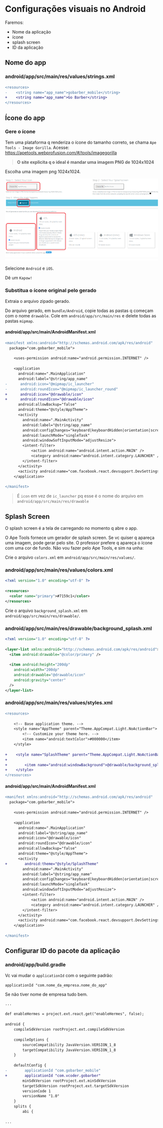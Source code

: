 # Configurações visuais no Android

Faremos:

- Nome da aplicação
- ícone
- splash screen
- ID da aplicação

## Nome do app

### android/app/src/main/res/values/strings.xml

```diff
<resources>
-    <string name="app_name">gobarber_mobile</string>
+    <string name="app_name">Go Barber</string>
</resources>
```

## Ícone do app

### Gere o ícone

Tem uma plataforma q renderiza o ícone do tamanho correto, se chama
`Ape Tools - Image Gorilla`.
Acesse: <https://apetools.webprofusion.com/#/tools/imagegorilla>

> **O site explicita q o ideal é mandar uma imagem PNG de 1024x1024**

Escolha uma imagem png 1024x1024.

![fig4](imgs/fig4.png)

Selecione `Android` e `iOS`.

Dê um `Kapow!`

### Substitua o ícone original pelo gerado

Extraia o arquivo zipado gerado.

Do arquivo gerado, em `bundle/Android`, copie todas as pastas q começam com o
nome `drawable`. Cole em `android/app/src/main/res` e delete todas as pastas
`mipmap`.

#### android/app/src/main/AndroidManifest.xml

```diff
<manifest xmlns:android="http://schemas.android.com/apk/res/android"
  package="com.gobarber_mobile">

    <uses-permission android:name="android.permission.INTERNET" />

    <application
      android:name=".MainApplication"
      android:label="@string/app_name"
-      android:icon="@mipmap/ic_launcher"
-      android:roundIcon="@mipmap/ic_launcher_round"
+      android:icon="@drawable/icon"
+      android:roundIcon="@drawable/icon"
      android:allowBackup="false"
      android:theme="@style/AppTheme">
      <activity
        android:name=".MainActivity"
        android:label="@string/app_name"
        android:configChanges="keyboard|keyboardHidden|orientation|screenSize|uiMode"
        android:launchMode="singleTask"
        android:windowSoftInputMode="adjustResize">
        <intent-filter>
            <action android:name="android.intent.action.MAIN" />
            <category android:name="android.intent.category.LAUNCHER" />
        </intent-filter>
      </activity>
      <activity android:name="com.facebook.react.devsupport.DevSettingsActivity" />
    </application>

</manifest>
```

> É `icon` em vez de `ic_launcher` pq esse é o nome do arquivo em
> `android/app/src/main/res/drawable`

## Splash Screen

O splash screen é a tela de carregando no momento q abre o app.

O Ape Tools fornece um gerador de splash screen. Se vc quiser q apareça uma
imagem, pode gerar pelo site. O professor prefere q apareça o ícone com uma cor
de fundo. Não vou fazer pelo Ape Tools, e sim na unha:

Crie o arquivo `colors.xml` em `android/app/src/main/res/values/`.

### android/app/src/main/res/values/colors.xml

```xml
<?xml version="1.0" encoding="utf-8" ?>

<resources>
  <color name="primary">#7159c1</color>
</resources>
```

Crie o arquivo `background_splash.xml` em `android/app/src/main/res/drawable/`.

### android/app/src/main/res/drawable/background_splash.xml

```xml
<?xml version="1.0" encoding="utf-8" ?>

<layer-list xmlns:android="http://schemas.android.com/apk/res/android">
  <item android:drawable="@color/primary" />

  <item android:height="200dp"
    android:width="200dp"
    android:drawable="@drawable/icon"
    android:gravity="center"
  />
</layer-list>
```

### android/app/src/main/res/values/styles.xml

```diff
<resources>

    <!-- Base application theme. -->
    <style name="AppTheme" parent="Theme.AppCompat.Light.NoActionBar">
        <!-- Customize your theme here. -->
        <item name="android:textColor">#000000</item>
    </style>

+    <style name="SplashTheme" parent="Theme.AppCompat.Light.NoActionBar">
+
+        <item name="android:windowBackground">@drawable/background_splash</item>
+    </style>
</resources>
```

#### android/app/src/main/AndroidManifest.xml

```diff
<manifest xmlns:android="http://schemas.android.com/apk/res/android"
  package="com.gobarber_mobile">

    <uses-permission android:name="android.permission.INTERNET" />

    <application
      android:name=".MainApplication"
      android:label="@string/app_name"
      android:icon="@drawable/icon"
      android:roundIcon="@drawable/icon"
      android:allowBackup="false"
      android:theme="@style/AppTheme">
      <activity
+        android:theme="@style/SplashTheme"
        android:name=".MainActivity"
        android:label="@string/app_name"
        android:configChanges="keyboard|keyboardHidden|orientation|screenSize|uiMode"
        android:launchMode="singleTask"
        android:windowSoftInputMode="adjustResize">
        <intent-filter>
            <action android:name="android.intent.action.MAIN" />
            <category android:name="android.intent.category.LAUNCHER" />
        </intent-filter>
      </activity>
      <activity android:name="com.facebook.react.devsupport.DevSettingsActivity" />
    </application>

</manifest>
```

## Configurar ID do pacote da aplicação

### android/app/build.gradle

Vc vai mudar o `applicationId` com o seguinte padrão:

`applicationId "com.nome_da_empresa.nome_do_app"`

Se não tiver nome de empresa tudo bem.

```diff
...

def enableHermes = project.ext.react.get("enableHermes", false);

android {
    compileSdkVersion rootProject.ext.compileSdkVersion

    compileOptions {
        sourceCompatibility JavaVersion.VERSION_1_8
        targetCompatibility JavaVersion.VERSION_1_8
    }

    defaultConfig {
-        applicationId "com.gobarber_mobile"
+        applicationId "com.vcoder.gobarber"
        minSdkVersion rootProject.ext.minSdkVersion
        targetSdkVersion rootProject.ext.targetSdkVersion
        versionCode 1
        versionName "1.0"
    }
    splits {
        abi {

...
```
